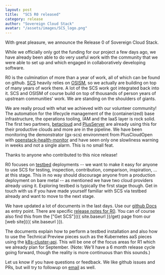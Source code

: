 ```yaml
---
layout: post
title:  "SCS R0 released"
category: release
author: "Sovereign Cloud Stack"
avatar: "/assets/images/SCS_logo.png"
---
```



With great pleasure, we announce the Release 0 of Sovereign Cloud Stack.

While we officially only got the funding for our project a few days ago, we
have already been able to do very useful work with the community that we were
able to set up and which engaged in collaboratively developing software.

R0 is the culmination of more than a year of work, all of which can be found on
github. [SCS](https://github.com/SovereignCloudStack/) heavily relies on
[OSISM](https://github.com/OSISM/), so we actually are building on top of
many years of work there. A lot of the SCS work got integrated back into it.
SCS and OSISM of course build on top of thousands of person years
of upstream communities' work. We are standing on the shoulders of giants.

We are really proud with what we achieved with our volunteer community!  The
automation for the lifecycle management of the (containerized) base
infrastructure, the operations tooling, IAM and the IaaS layer is rock solid.
The first two partners, [betacloud](https://betacloud.de) and
[PlusServer](https://www.plusserver.com/en/products/pluscloud) are already
using this for their productive clouds and more are in the pipeline.
We have been monitoring the demonstrator (gx-scs) environment from PlusCloudOpen
with [openstack-health-monitor](https://github.com/SovereignCloudStack/openstack-health-monitor)
and have seen only one slowliness warning in weeks and not a single alarm.
This is no small feat.

Thanks to anyone who contributed to this nice release!

R0 focuses on [testbed](https://docs.osism.tech/testbed/) deployments -- we
want to make it easy for anyone to use SCS for testing, inspection,
contribution, comparison, inspiration, ... at this stage. This in no way should
discourage anyone from a production deployment on bare metal -- as mentioned we
have two cloud providers already using it. Exploring testbed is typically the
first stage though. Get in touch with us if you have made yourself familiar
with SCS via testbed already and want to move to the next stage.

We have updated a lot of documents in the last days. Use our
[github Docs](https://github.com/SovereignCloudStack/Docs/) as entry point.
There are specific
[release notes for R0](https://github.com/SovereignCloudStack/Docs/blob/main/Release-Notes/Release0.md).
You can of course also find this from the ["Get SCS"]({{ site.baseurl }}/get)
page from our [web site]({{ site.baseurl }}).

The documents explain how to perform a testbed installation and also how to use
the Technical Preview pieces such as the Kubernetes aaS pieces using the
[k8s-cluster-api](https://github.com/SovereignCloudStack/k8s-cluster-api-provider).
This will be one of the focus areas for R1 which we already
plan for September. (Note: We'll have a 6 month release cycle going forward,
though the reality is more continuous than this sounds.)

Let us know if you have questions or feedback. We like github issues and PRs,
but will try to followup on [email](mailto:project@scs.sovereignit.de) as well.
